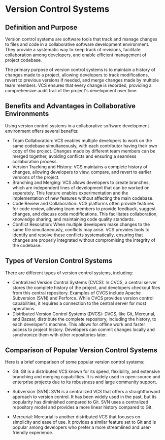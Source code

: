 # Version Control Systems

## Definition and Purpose

Version control systems are software tools that track and manage changes to files and code in a collaborative software
development environment. They provide a systematic way to keep track of revisions, facilitate collaboration among
developers, and enable efficient management of project codebase.

The primary purpose of version control systems is to maintain a history of changes made to a project, allowing
developers to track modifications, revert to previous versions if needed, and merge changes made by multiple team
members. VCS ensures that every change is recorded, providing a comprehensive audit trail of the project's development
over time.

## Benefits and Advantages in Collaborative Environments

Using version control systems in a collaborative software development environment offers several benefits:

- Team Collaboration: VCS enables multiple developers to work on the same codebase simultaneously, with each contributor
  having their own copy of the project. Changes made by different team members can be merged together, avoiding
  conflicts and ensuring a seamless collaboration process.
- Version Tracking and History: VCS maintains a complete history of changes, allowing developers to view, compare, and
  revert to earlier versions of the project.
- Branching and Merging: VCS allows developers to create branches, which are independent lines of development that can
  be worked on separately. This feature enables experimentation and the implementation of new features without affecting
  the main codebase.
- Code Review and Collaboration: VCS platforms often provide features for code review, allowing team members to provide
  feedback, suggest changes, and discuss code modifications. This facilitates collaboration, knowledge sharing, and
  maintaining code quality standards.
- Conflict Resolution: When multiple developers make changes to the same file simultaneously, conflicts may arise. VCS
  provides tools to identify and resolve these conflicts systematically, ensuring that changes are properly integrated
  without compromising the integrity of the codebase.

## Types of Version Control Systems

There are different types of version control systems, including:

- Centralized Version Control Systems (CVCS): In CVCS, a central server stores the complete history of the project, and
  developers checkout files from this central repository. Examples of CVCS include Apache Subversion (SVN) and Perforce.
  While CVCS provides version control capabilities, it requires a connection to the central server for most operations.
- Distributed Version Control Systems (DVCS): DVCS, like Git, Mercurial, and Bazaar, distribute the complete repository,
  including the history, to each developer's machine. This allows for offline work and faster access to project history.
  Developers can commit changes locally and synchronize them with other repositories later.

## Comparison of Popular Version Control Systems

Here is a brief comparison of some popular version control systems:

- Git: Git is a distributed VCS known for its speed, flexibility, and extensive branching and merging capabilities. It
  is widely used in open-source and enterprise projects due to its robustness and large community support.

- Subversion (SVN): SVN is a centralized VCS that offers a straightforward approach to version control. It has been
  widely used in the past, but its popularity has diminished compared to Git. SVN uses a centralized repository model
  and provides a more linear history compared to Git.

- Mercurial: Mercurial is another distributed VCS that focuses on simplicity and ease of use. It provides a similar
  feature set to Git and is popular among developers who prefer a more streamlined and user-friendly experience.